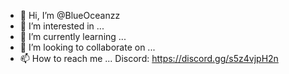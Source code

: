 - 👋 Hi, I’m @BlueOceanzz
- 👀 I’m interested in ...
- 🌱 I’m currently learning ...
- 💞️ I’m looking to collaborate on ...
- 📫 How to reach me ... Discord: https://discord.gg/s5z4vjpH2n

<!---
BlueOceanzz/BlueOceanzz is a ✨ special ✨ repository because its `README.md` (this file) appears on your GitHub profile.
You can click the Preview link to take a look at your changes.
--->
